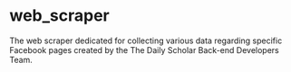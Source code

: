 # web_scraper
The web scraper dedicated for collecting various data regarding specific Facebook pages created by the The Daily Scholar Back-end Developers Team.
